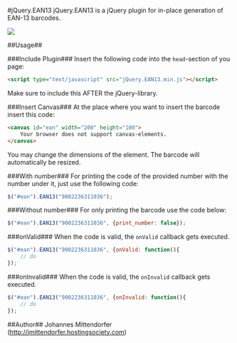 #jQuery.EAN13
jQuery.EAN13 is a jQuery plugin for in-place generation of EAN-13 barcodes.

<img src="https://raw.github.com/joushx/jQuery.EAN13/master/barcode.png"/>

##Usage##

###Include Plugin###
Insert the following code into the `head`-section of you page:

```html
<script type="text/javascript" src="jQuery.EAN13.min.js"></script>
```

Make sure to include this AFTER the jQuery-library.

###Insert Canvas###
At the place where you want to insert the barcode insert this code:

```html
<canvas id="ean" width="200" height="100">
	Your browser does not support canvas-elements.
</canvas>
```

You may change the dimensions of the element. The barcode will automatically be resized.

###With number###
For printing the code of the provided number with the number under it, just use the following code:

```javascript
$("#ean").EAN13("9002236311036");
```

###Without number###
For only printing the barcode use the code below:

```javascript
$("#ean").EAN13("9002236311036", {print_number: false});
```

###onValid###
When the code is valid, the `onValid` callback gets executed.

```javascript
$("#ean").EAN13("9002236311036", {onValid: function(){
	// do
});
```

###onInvalid###
When the code is valid, the `onInvalid` callback gets executed.

```javascript
$("#ean").EAN13("9002236311036", {onInvalid: function(){
	// do
});
```

##Author##
Johannes Mittendorfer (http://jmittendorfer.hostingsociety.com)